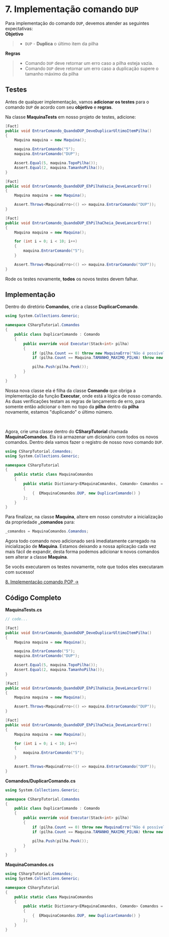 # 7. Implementação comando `DUP`

Para implementação do comando `DUP`, devemos atender as seguintes expectativas: <br/>
**Objetivo**
> * `DUP` - **Duplica** o último item da pilha

**Regras**
> * Comando `DUP` deve retornar um erro caso a pilha esteja vazia.
> * Comando `DUP` deve retornar um erro caso a duplicação supere o tamanho máximo da pilha

## Testes

Antes de qualquer implementação, vamos **adicionar os testes** para o comando `DUP` de acordo com seu **objetivo** e **regras**.

Na classe **MaquinaTests** em nosso projeto de testes, adicione:
```C#
[Fact]
public void EntrarComando_QuandoDUP_DeveDuplicarUltimoItemPilha()
{
    Maquina maquina = new Maquina();

    maquina.EntrarComando("5");
    maquina.EntrarComando("DUP");

    Assert.Equal(5, maquina.TopoPilha());
    Assert.Equal(2, maquina.TamanhoPilha());
}

[Fact]
public void EntrarComando_QuandoDUP_EhPilhaVazia_DeveLancarErro()
{
    Maquina maquina = new Maquina();

    Assert.Throws<MaquinaErro>(() => maquina.EntrarComando("DUP"));
}

[Fact]
public void EntrarComando_QuandoDUP_EhPilhaCheia_DeveLancarErro()
{
    Maquina maquina = new Maquina();

    for (int i = 0; i < 10; i++)
    {
        maquina.EntrarComando("5");
    }

    Assert.Throws<MaquinaErro>(() => maquina.EntrarComando("DUP"));
}
```

Rode os testes novamente, **todos** os novos testes devem falhar.

## Implementação

Dentro do diretório **Comandos**, crie a classe **DuplicarComando**.
```C#
using System.Collections.Generic;

namespace CSharpTutorial.Comandos
{
    public class DuplicarComando : Comando
    {
        public override void Executar(Stack<int> pilha)
        {
            if (pilha.Count == 0) throw new MaquinaErro("Não é possível executar 'DUP' quando a pilha está vazia");
            if (pilha.Count == Maquina.TAMANHO_MAXIMO_PILHA) throw new MaquinaErro("Não é possível executar 'DUP' quando a pilha está cheia");

            pilha.Push(pilha.Peek());
        }
    }
}
```
Nossa nova classe ela é filha da classe **Comando** que obriga a implementação da função **Executar**, onde está a lógica 
de nosso comando. As duas verificações testam as regras de lançamento de erro, para somente então adicionar o item no 
topo da **pilha** dentro da **pilha** novamente, estamos "duplicando" o último número.

<br/>

Agora, crie uma classe dentro do **CSharpTutorial** chamada **MaquinaComandos**. Ela irá armazenar um dicionário com todos
os novos comandos.
Dentro dela vamos fazer o registro de nosso novo comando `DUP`.
```C#
using CSharpTutorial.Comandos;
using System.Collections.Generic;

namespace CSharpTutorial
{
    public static class MaquinaComandos
    {
        public static Dictionary<EMaquinaComandos, Comando> Comandos = new Dictionary<EMaquinaComandos, Comando>()
        {
            {  EMaquinaComandos.DUP, new DuplicarComando() }
        };
    }
}
```

Para finalizar, na classe **Maquina**, altere em nosso construtor a inicialização da propriedade **_comandos** para:
```C#
_comandos = MaquinaComandos.Comandos;
```
Agora todo comando novo adicionado será imediatamente carregado na inicialização de **Maquina**. Estamos deixando a nossa aplicação
cada vez mais fácil de expandir, desta forma podemos adicionar `N` novos comandos sem alterar a classe **Maquina**.

Se vocês executarem os testes novamente, note que todos eles executaram com sucesso!

[8. Implementação comando POP &rarr;](https://github.com/Go-Horse-Coding/csharp-tutorial/blob/master/modulos/tutorial/8.comando-pop.md)

## Código Completo

**MaquinaTests.cs**
```C#
// code...

[Fact]
public void EntrarComando_QuandoDUP_DeveDuplicarUltimoItemPilha()
{
    Maquina maquina = new Maquina();

    maquina.EntrarComando("5");
    maquina.EntrarComando("DUP");

    Assert.Equal(5, maquina.TopoPilha());
    Assert.Equal(2, maquina.TamanhoPilha());
}

[Fact]
public void EntrarComando_QuandoDUP_EhPilhaVazia_DeveLancarErro()
{
    Maquina maquina = new Maquina();

    Assert.Throws<MaquinaErro>(() => maquina.EntrarComando("DUP"));
}

[Fact]
public void EntrarComando_QuandoDUP_EhPilhaCheia_DeveLancarErro()
{
    Maquina maquina = new Maquina();

    for (int i = 0; i < 10; i++)
    {
        maquina.EntrarComando("5");
    }

    Assert.Throws<MaquinaErro>(() => maquina.EntrarComando("DUP"));
}
```

**Comandos/DuplicarComando.cs**
```C#
using System.Collections.Generic;

namespace CSharpTutorial.Comandos
{
    public class DuplicarComando : Comando
    {
        public override void Executar(Stack<int> pilha)
        {
            if (pilha.Count == 0) throw new MaquinaErro("Não é possível executar 'DUP' quando a pilha está vazia");
            if (pilha.Count == Maquina.TAMANHO_MAXIMO_PILHA) throw new MaquinaErro("Não é possível executar 'DUP' quando a pilha está cheia");

            pilha.Push(pilha.Peek());
        }
    }
}
```

**MaquinaComandos.cs**
```C#
using CSharpTutorial.Comandos;
using System.Collections.Generic;

namespace CSharpTutorial
{
    public static class MaquinaComandos
    {
        public static Dictionary<EMaquinaComandos, Comando> Comandos = new Dictionary<EMaquinaComandos, Comando>()
        {
            {  EMaquinaComandos.DUP, new DuplicarComando() }
        };
    }
}
```
